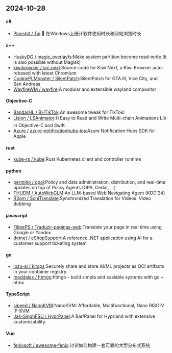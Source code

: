 ## 2024-10-28
#### c#
* [Planshit / Tai](https://github.com/Planshit/Tai):👻 在Windows上统计软件使用时长和网站浏览时长
#### c++
* [HuskyDG / magic_overlayfs](https://github.com/HuskyDG/magic_overlayfs):Make system partition become read-write (it is also possible without Magisk)
* [kiwibrowser / src.next](https://github.com/kiwibrowser/src.next):Source-code for Kiwi Next, a Kiwi Browser auto-rebased with latest Chromium
* [CookiePLMonster / SilentPatch](https://github.com/CookiePLMonster/SilentPatch):SilentPatch for GTA III, Vice City, and San Andreas
* [WayfireWM / wayfire](https://github.com/WayfireWM/wayfire):A modular and extensible wayland compositor
#### Objective-C
* [BandarHL / BHTikTok](https://github.com/BandarHL/BHTikTok):An awesome tweak for TikTok!
* [Lision / LSAnimator](https://github.com/Lision/LSAnimator):⛓ Easy to Read and Write Multi-chain Animations Lib in Objective-C and Swift.
* [Azure / azure-notificationhubs-ios](https://github.com/Azure/azure-notificationhubs-ios):Azure Notification Hubs SDK for Apple
#### rust
* [kube-rs / kube](https://github.com/kube-rs/kube):Rust Kubernetes client and controller runtime
#### python
* [permitio / opal](https://github.com/permitio/opal):Policy and data administration, distribution, and real-time updates on top of Policy Agents (OPA, Cedar, ...)
* [THUDM / AutoWebGLM](https://github.com/THUDM/AutoWebGLM):An LLM-based Web Navigating Agent (KDD'24)
* [R3gm / SoniTranslate](https://github.com/R3gm/SoniTranslate):Synchronized Translation for Videos. Video dubbing
#### javascript
* [FilipePS / Traduzir-paginas-web](https://github.com/FilipePS/Traduzir-paginas-web):Translate your page in real time using Google or Yandex
* [dotnet / eShopSupport](https://github.com/dotnet/eShopSupport):A reference .NET application using AI for a customer support ticketing system
#### go
* [jozu-ai / kitops](https://github.com/jozu-ai/kitops):Securely share and store AI/ML projects as OCI artifacts in your container registry.
* [maddalax / htmgo](https://github.com/maddalax/htmgo):htmgo - build simple and scalable systems with go + htmx
#### TypeScript
* [sipeed / NanoKVM](https://github.com/sipeed/NanoKVM):NanoKVM: Affordable, Multifunctional, Nano RISC-V IP-KVM
* [Jas-SinghFSU / HyprPanel](https://github.com/Jas-SinghFSU/HyprPanel):A Bar/Panel for Hyprland with extensive customizability.
#### Vue
* [fenixsoft / awesome-fenix](https://github.com/fenixsoft/awesome-fenix):讨论如何构建一套可靠的大型分布式系统
